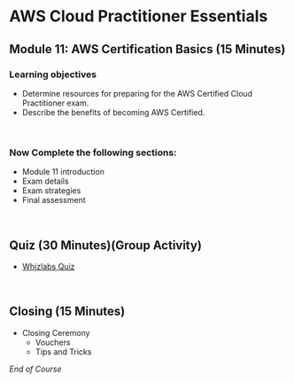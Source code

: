 # AWS Cloud Practitioner Essentials

## Module 11: AWS Certification Basics (15 Minutes)

### Learning objectives
* Determine resources for preparing for the AWS Certified Cloud Practitioner exam.
* Describe the benefits of becoming AWS Certified.
<br>

### Now Complete the following sections:
* Module 11 introduction
* Exam details
* Exam strategies
* Final assessment
<br>

## Quiz (30 Minutes)(Group Activity)
* [Whizlabs Quiz](https://www.whizlabs.com/blog/aws-cloud-practitioner-certification-questions/)
<br>

## Closing (15 Minutes)
* Closing Ceremony
    * Vouchers
    * Tips and Tricks

*End of Course*